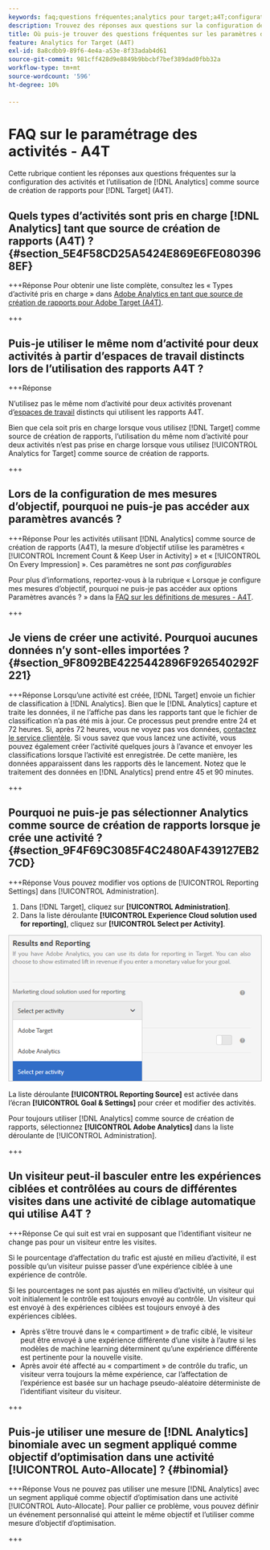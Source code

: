 ```yaml
---
keywords: faq;questions fréquentes;analytics pour target;a4T;configuration des activités
description: Trouvez des réponses aux questions sur la configuration des activités lors de l’utilisation d’Analytics for [!DNL Target] (A4T). A4T vous permet d’utiliser la création de rapports Analytics pour les activités  [!DNL Target] .
title: Où puis-je trouver des questions fréquentes sur les paramètres d’activité avec A4T ?
feature: Analytics for Target (A4T)
exl-id: 8a8cdbb9-89f6-4e4a-a53e-8f33adab4d61
source-git-commit: 981cff428d9e8849b9bbcbf7bef389dad0fbb32a
workflow-type: tm+mt
source-wordcount: '596'
ht-degree: 10%

---
```


# FAQ sur le paramétrage des activités - A4T

Cette rubrique contient les réponses aux questions fréquentes sur la configuration des activités et l’utilisation de [!DNL Analytics] comme source de création de rapports pour [!DNL Target] (A4T).

## Quels types d’activités sont pris en charge [!DNL Analytics] tant que source de création de rapports (A4T) ? {#section_5E4F58CD25A5424E869E6FE0803968EF}

+++Réponse
Pour obtenir une liste complète, consultez les « Types d’activité pris en charge » dans [Adobe Analytics en tant que source de création de rapports pour Adobe Target (A4T)](/help/main/c-integrating-target-with-mac/a4t/a4t.md#concept_7540C8C04259434AB6EE33B09F47A1DE).

+++

## Puis-je utiliser le même nom d’activité pour deux activités à partir d’espaces de travail distincts lors de l’utilisation des rapports A4T ?

+++Réponse

N’utilisez pas le même nom d’activité pour deux activités provenant d’[espaces de travail](/help/main/administrating-target/c-user-management/property-channel/property-channel.md) distincts qui utilisent les rapports A4T.

Bien que cela soit pris en charge lorsque vous utilisez [!DNL Target] comme source de création de rapports, l’utilisation du même nom d’activité pour deux activités n’est pas prise en charge lorsque vous utilisez [!UICONTROL Analytics for Target] comme source de création de rapports.

+++

## Lors de la configuration de mes mesures d’objectif, pourquoi ne puis-je pas accéder aux paramètres avancés ?

+++Réponse
Pour les activités utilisant [!DNL Analytics] comme source de création de rapports (A4T), la mesure d’objectif utilise les paramètres « [!UICONTROL Increment Count & Keep User in Activity] » et « [!UICONTROL On Every Impression] ». Ces paramètres ne sont *pas configurables*

Pour plus d’informations, reportez-vous à la rubrique « Lorsque je configure mes mesures d’objectif, pourquoi ne puis-je pas accéder aux options Paramètres avancés ? » dans la [FAQ sur les définitions de mesures - A4T](/help/main/c-integrating-target-with-mac/a4t/r-a4t-faq/a4t-faq-metric-definition.md).

+++

## Je viens de créer une activité. Pourquoi aucunes données n’y sont-elles importées ? {#section_9F8092BE4225442896F926540292F221}


+++Réponse
Lorsqu’une activité est créée, [!DNL Target] envoie un fichier de classification à [!DNL Analytics]. Bien que le [!DNL Analytics] capture et traite les données, il ne l’affiche pas dans les rapports tant que le fichier de classification n’a pas été mis à jour. Ce processus peut prendre entre 24 et 72 heures. Si, après 72 heures, vous ne voyez pas vos données, [contactez le service clientèle](/help/main/cmp-resources-and-contact-information.md#reference_ACA3391A00EF467B87930A450050077C). Si vous savez que vous lancez une activité, vous pouvez également créer l’activité quelques jours à l’avance et envoyer les classifications lorsque l’activité est enregistrée. De cette manière, les données apparaissent dans les rapports dès le lancement. Notez que le traitement des données en [!DNL Analytics] prend entre 45 et 90 minutes.

+++

## Pourquoi ne puis-je pas sélectionner Analytics comme source de création de rapports lorsque je crée une activité ? {#section_9F4F69C3085F4C2480AF439127EB27CD}

+++Réponse
Vous pouvez modifier vos options de [!UICONTROL Reporting Settings] dans [!UICONTROL Administration].

1. Dans [!DNL Target], cliquez sur **[!UICONTROL Administration]**.
1. Dans la liste déroulante **[!UICONTROL Experience Cloud solution used for reporting]**, cliquez sur **[!UICONTROL Select per Activity]**.

![sélectionner une image par activité](assets/select-per-activity.png)

La liste déroulante **[!UICONTROL Reporting Source]** est activée dans l’écran **[!UICONTROL Goal & Settings]** pour créer et modifier des activités.

Pour toujours utiliser [!DNL Analytics] comme source de création de rapports, sélectionnez **[!UICONTROL Adobe Analytics]** dans la liste déroulante de [!UICONTROL Administration].

+++

## Un visiteur peut-il basculer entre les expériences ciblées et contrôlées au cours de différentes visites dans une activité de ciblage automatique qui utilise A4T ?

+++Réponse
Ce qui suit est vrai en supposant que l’identifiant visiteur ne change pas pour un visiteur entre les visites.

Si le pourcentage d’affectation du trafic est ajusté en milieu d’activité, il est possible qu’un visiteur puisse passer d’une expérience ciblée à une expérience de contrôle.

Si les pourcentages ne sont pas ajustés en milieu d’activité, un visiteur qui voit initialement le contrôle est toujours envoyé au contrôle. Un visiteur qui est envoyé à des expériences ciblées est toujours envoyé à des expériences ciblées.

* Après s’être trouvé dans le « compartiment » de trafic ciblé, le visiteur peut être envoyé à une expérience différente d’une visite à l’autre si les modèles de machine learning déterminent qu’une expérience différente est pertinente pour la nouvelle visite.
* Après avoir été affecté au « compartiment » de contrôle du trafic, un visiteur verra toujours la même expérience, car l’affectation de l’expérience est basée sur un hachage pseudo-aléatoire déterministe de l’identifiant visiteur du visiteur.

+++

## Puis-je utiliser une mesure de [!DNL Analytics] binomiale avec un segment appliqué comme objectif d’optimisation dans une activité [!UICONTROL Auto-Allocate] ? {#binomial}

+++Réponse
Vous ne pouvez pas utiliser une mesure [!DNL Analytics] avec un segment appliqué comme objectif d’optimisation dans une activité [!UICONTROL Auto-Allocate]. Pour pallier ce problème, vous pouvez définir un événement personnalisé qui atteint le même objectif et l’utiliser comme mesure d’objectif d’optimisation.

+++
